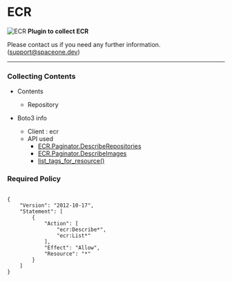# ECR

![ECR](https://spaceone-custom-assets.s3.ap-northeast-2.amazonaws.com/console-assets/icons/cloud-services/aws/Amazon-EC2-Container-Registry.svg)
**Plugin to collect ECR**

Please contact us if you need any further information. (<support@spaceone.dev>)

---

### Collecting Contents

- Contents
  - Repository
  
- Boto3 info
  - Client : ecr
  - API used
    - [ECR.Paginator.DescribeRepositories](https://boto3.amazonaws.com/v1/documentation/api/latest/reference/services/ecr.html#ECR.Paginator.DescribeRepositories)
    - [ECR.Paginator.DescribeImages](https://boto3.amazonaws.com/v1/documentation/api/latest/reference/services/ecr.html#ECR.Paginator.DescribeImages)
    - [list_tags_for_resource()](https://boto3.amazonaws.com/v1/documentation/api/latest/reference/services/ecr.html#ECR.Client.list_tags_for_resource)
    

### Required Policy
  
<pre>
<code>
{
    "Version": "2012-10-17",
    "Statement": [
        {
            "Action": [
                "ecr:Describe*",
                "ecr:List*"
            ],
            "Effect": "Allow",
            "Resource": "*"
        }
    ]
}
</code>
</pre>